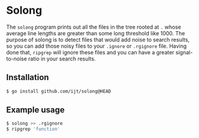 Solong
======

The `solong` program prints out all the files in the tree rooted at `.` whose average line lengths are greater than some long threshold like 1000. The purpose of solong is to detect files that would add noise to search results, so you can add those noisy files to your `.ignore` or `.rgignore` file. Having done that, `ripgrep` will ignore these files and you can have a greater signal-to-noise ratio in your search results.

## Installation
```sh
$ go install github.com/ijt/solong@HEAD
```

## Example usage
```sh
$ solong >> .rgignore
$ ripgrep 'function'
```
